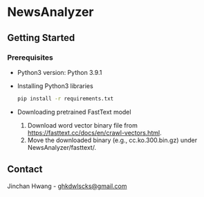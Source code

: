 <!-- Writer: Jinchan Hwang <ghkdwlscks@gmail.com> -->

# NewsAnalyzer

## Getting Started

### Prerequisites

* Python3 version: Python 3.9.1
* Installing Python3 libraries

  ```sh
  pip install -r requirements.txt
  ```

* Downloading pretrained FastText model
  1. Download word vector binary file from <https://fasttext.cc/docs/en/crawl-vectors.html>.
  2. Move the downloaded binary (e.g., cc.ko.300.bin.gz) under NewsAnalyzer/fasttext/.

## Contact

Jinchan Hwang - ghkdwlscks@gmail.com
